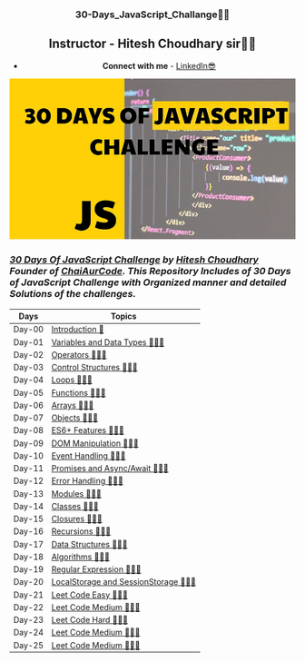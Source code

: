 <div align="center">

### 30-Days_JavaScript_Challange🚀🍵

## **Instructor - Hitesh Choudhary sir🙇‍♂️**

- **Connect with me** - [LinkedIn😎](https://www.linkedin.com/in/sumitgorai01/)

</div>


<img src="./pic.webp" height="60%" width="100%"/>

### _[30 Days Of JavaScript Challenge](https://courses.chaicode.com/learn/batch/30-days-of-Javascript-challenge) by [Hitesh Choudhary](https://www.linkedin.com/in/hiteshchoudhary/) Founder of [ChaiAurCode](https://courses.chaicode.com/learn). This Repository Includes  of 30 Days of JavaScript Challenge with Organized manner and detailed Solutions of the challenges._


| Days     | Topics                                                             |
| -------  | --------------------------------------------------------------- |
| Day-00   | [Introduction 📑](./README.md)                                      |
| Day-01   | [Variables and Data Types 🍵👨‍💻](./Day-01_Variable)                 |
| Day-02   | [Operators 🍵👨‍💻](./Day-02_Operators)                               |
| Day-03   | [Control Structures 🍵👨‍💻](./Day-03_Control_Structure)              |
| Day-04   | [Loops 🍵👨‍💻](./Day-04_Loops)                                       |
| Day-05   | [Functions 🍵👨‍💻](./Day-05_Functions)                               |
| Day-06   | [Arrays 🍵👨‍💻](./Day-06_Arrays)                                     |
| Day-07   | [Objects 🍵👨‍💻](./Day-07_Objects)                                   |
| Day-08   | [ES6+ Features 🍵👨‍💻](./Day-08_ES6_Features)                        |
| Day-09   | [DOM Manipulation 🍵👨‍💻](./Day-09_DOM_Manipulation)                 |
| Day-10   | [Event Handling 🍵👨‍💻](./Day-10_Event_Handling)                     |
| Day-11   | [Promises and Async/Await 🍵👨‍💻](./Day-11_Promises_async_await)     |
| Day-12   | [Error Handling 🍵👨‍💻](./Day-12_Error_Handling)                     |
| Day-13   | [Modules 🍵👨‍💻](./Day-13_Modules)                                   |
| Day-14   | [Classes 🍵👨‍💻](./Day-14_Classes)                                   |
| Day-15   | [Closures 🍵👨‍💻](./Day-15_Closures)                                 |
| Day-16   | [Recursions 🍵👨‍💻](./Day-16_Recursion/)                             |
| Day-17   | [Data Structures 🍵👨‍💻](./Day-17_Data_Structures/)                  |
| Day-18   | [Algorithms 🍵👨‍💻](./Day-18_Algorithms/)                            |
| Day-19   | [Regular Expression 🍵👨‍💻](./Day-19_Regular_Expression/Day19.js/)   |
| Day-20   | [LocalStorage and SessionStorage 🍵👨‍💻](./Day-20_LocalStorage_and_SessionStorage/)|
| Day-21   | [Leet Code Easy 🍵👨‍💻](./Day-21_Leetcode%20Easy/)   |
| Day-22   | [Leet Code Medium 🍵👨‍💻](./Day-22_Leetcode_Medium/)   |
| Day-23   | [Leet Code Hard 🍵👨‍💻](./Day-23_Leetcode_Hard/)   |
| Day-24   | [Leet Code Medium 🍵👨‍💻](./Day-24_Weather_App/)   |
| Day-25   | [Leet Code Medium 🍵👨‍💻](./Day-25_Movie_Search_App/)   |
